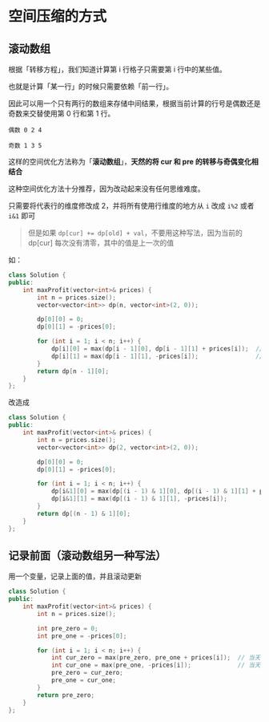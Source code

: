 # 空间压缩的方式

## 滚动数组

根据「转移方程」，我们知道计算第 i 行格子只需要第 i 行中的某些值。

也就是计算「某一行」的时候只需要依赖「前一行」。

因此可以用一个只有两行的数组来存储中间结果，根据当前计算的行号是偶数还是奇数来交替使用第 0 行和第 1 行。

```
偶数 0 2 4

奇数 1 3 5
```

这样的空间优化方法称为「**滚动数组**」，**天然的将 cur 和 pre 的转移与奇偶变化相结合**

这种空间优化方法十分推荐，因为改动起来没有任何思维难度。

只需要将代表行的维度修改成 2，并将所有使用行维度的地方从 `i` 改成 `i%2` 或者 `i&1` 即可

> 但是如果 `dp[cur] += dp[old] + val`，不要用这种写法，因为当前的 dp[cur] 每次没有清零，其中的值是上一次的值

如：

```c++
class Solution {
public:
    int maxProfit(vector<int>& prices) {
        int n = prices.size();
        vector<vector<int>> dp(n, vector<int>(2, 0));

        dp[0][0] = 0;
        dp[0][1] = -prices[0];

        for (int i = 1; i < n; i++) {
            dp[i][0] = max(dp[i - 1][0], dp[i - 1][1] + prices[i]);  // 当天 休息 或 卖
            dp[i][1] = max(dp[i - 1][1], -prices[i]);                // 当天 休息 或 买
        }
        return dp[n - 1][0];
    }
};
```

改造成

```c++
class Solution {
public:
    int maxProfit(vector<int>& prices) {
        int n = prices.size();
        vector<vector<int>> dp(2, vector<int>(2, 0));

        dp[0][0] = 0;
        dp[0][1] = -prices[0];

        for (int i = 1; i < n; i++) {
            dp[i&1][0] = max(dp[(i - 1) & 1][0], dp[(i - 1) & 1][1] + prices[i]);
            dp[i&1][1] = max(dp[(i - 1) & 1][1], -prices[i]);
        }
        return dp[(n - 1) & 1][0];
    }
};
```

## 记录前面（滚动数组另一种写法）

用一个变量，记录上面的值，并且滚动更新

```c++
class Solution {
public:
    int maxProfit(vector<int>& prices) {
        int n = prices.size();

        int pre_zero = 0;
        int pre_one = -prices[0];

        for (int i = 1; i < n; i++) {
            int cur_zero = max(pre_zero, pre_one + prices[i]);  // 当天 休息 或 卖
            int cur_one = max(pre_one, -prices[i]);             // 当天 休息 或 买
            pre_zero = cur_zero;
            pre_one = cur_one;
        }
        return pre_zero;
    }
};
```


